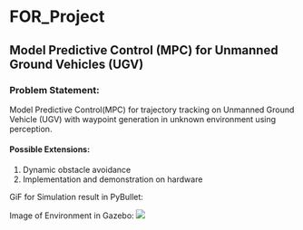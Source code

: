 # FOR_Project

## Model Predictive Control (MPC) for Unmanned Ground Vehicles (UGV)

### Problem Statement:
Model Predictive Control(MPC) for trajectory tracking on Unmanned Ground Vehicle (UGV) with waypoint generation in unknown environment using perception. 

#### Possible Extensions:  
1. Dynamic obstacle avoidance
2. Implementation and demonstration on hardware

 GiF for Simulation result in PyBullet: 
![]()

Image of Environment in Gazebo: 
![](https://github.com/prakrutk/FOR_Project/blob/Prakrut/ROS-Gazebo/Cafe_Husky.jpeg)
